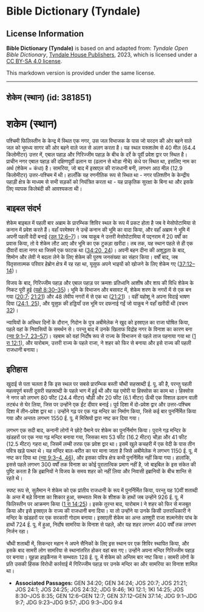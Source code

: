 # Bible Dictionary (Tyndale)

## License Information

**Bible Dictionary (Tyndale)** is based on and adapted from: _Tyndale Open Bible Dictionary_, [Tyndale House Publishers](https://tyndaleopenresources.com/), 2023, which is licensed under a [CC BY-SA 4.0 license](https://creativecommons.org/licenses/by-sa/4.0/legalcode.en).

This markdown version is provided under the same license.



--------------------------------

## शेकेम (स्थान) (id: 381851)

शकेम (स्थान)
============

पश्चिमी फिलिस्तीन के केन्द्र में स्थित एक नगर, उस जल विभाजक के पास जो यरदन की ओर बहने वाले जल को भूमध्य सागर की ओर बहने वाले जल से अलग करता है। यह स्थल यरूशलेम से 40 मील (64\.4 किलोमीटर) उत्तर में, एबाल पहाड़ और गिरिज्जीम पहाड़ के बीच के दर्रे के पूर्वी प्रवेश द्वार पर स्थित है। प्राचीन नगर एबाल पहाड़ की दक्षिणपूर्वी ढलान या (ढलान से थोडा नीचे) कंधे पर स्थित था, इसलिए नाम का अर्थ (शेकेम \= कंधा) है। सामरिया, जो बाद में इस्राएल की राजधानी बनी, लगभग आठ मील (12\.9 किलोमीटर) उत्तर\-पश्चिम में थी। हालाँकि यह रणनीतिक रूप से स्थित था \- नगर पलिश्तीन के केन्द्रीय पहाड़ी क्षेत्र के माध्यम से सभी सड़कों को नियंत्रित करता था \- यह प्राकृतिक सुरक्षा के बिना था और इसके लिए व्यापक किलेबंदी की आवश्यकता थी।

बाइबल संदर्भ
------------

शेकेम बाइबल में पहली बार अब्राम के प्रारम्भिक शिविर स्थल के रूप में प्रकट होता है जब वे मेसोपोटामिया से कनान में प्रवेश करते हैं। वहाँ परमेश्वर ने उन्हें कनान की भूमि का वादा किया, और वहाँ अब्राम ने भूमि में अपनी पहली वेदी बनाई ([उत 12:6–7](https://ref.ly/Gen12:6-Gen12:7))। जब याकूब ने उत्तरी मेसोपोटामिया में पद्दनराम में 20 वर्षों का प्रवास किया, तो वे शेकेम लौट आए और भूमि का एक टुकड़ा खरीदा। तब तक, यह स्थान पहले से ही एक दीवारों वाला नगर था जिसमें एक फाटक था ([34:20, 24](https://ref.ly/Gen34:20,Gen34:24))। अपनी बहन दीना की अशुद्धता के बाद, शिमोन और लेवी ने बदला लेने के लिए शेकेम की पुरुष जनसंख्या का संहार किया। वर्षों बाद, जब पितृसत्तात्मक परिवार हेब्रोन क्षेत्र में रह रहा था, यूसुफ अपने भाइयों को खोजने के लिए शेकेम गए ([37:12–14](https://ref.ly/Gen37:12-Gen37:14))।

विजय के बाद, गिरिज्जीम पहाड़ और एबाल पहाड़ पर क्रमशः प्रतिध्वनि आशीष और शाप की विधि शेकेम के निकट पूरी हुई ([यहो 8:30–35](https://ref.ly/Josh8:30-Josh8:35))। भूमि के विभाजन और बसावट में, शेकेम शरण के नगरों में से एक बन गया ([20:7](https://ref.ly/Josh20:7); [21:21](https://ref.ly/Josh21:21)) और 48 लेवीय नगरों में से एक था ([21:21](https://ref.ly/Josh21:21)) । वहीं यहोशू ने अपना विदाई भाषण दिया ([24:1, 25](https://ref.ly/Josh24:1,Josh24:25)), और यूसुफ की हड्डियाँ उस भूमि पर दफनाई गईं जो याकूब ने वहाँ खरीदी थी (वचन [32](https://ref.ly/Josh24:32))।

न्यायियों के अस्थिर दिनों के दौरान, गिदोन के पुत्र अबीमेलेक ने खुद को इस्राएल का राजा घोषित किया, पहले वहां के निवासियों के समर्थन से। परन्तु बाद में उनके खिलाफ विद्रोह नगर के विनाश का कारण बना ([न्या 9:1–7, 23–57](https://ref.ly/Judg9:1-Judg9:7,Judg9:23-Judg9:57))। रहबाम को वहां निर्दोष रूप से राज्य के विभाजन से पहले ताज पहनाया गया था ([1 रा 12:1](https://ref.ly/1Kgs12:1)), और यारोबाम, उत्तरी राज्य के पहले राजा, ने शहर को फिर से बनाया और इसे राज्य की पहली राजधानी बनाया।

इतिहास
------

खुदाई से पता चलता है कि इस स्थल पर सबसे प्रारम्भिक बस्ती चौथी सहस्राब्दी ई. पू. की है, परन्तु पहली महत्वपूर्ण बस्ती दूसरी सहस्राब्दी के पहले भाग में हुई थी और यह एमोरी या हिक्सोस का काम था। हिक्सोस ने नगर को लगभग 80 फीट (24\.4 मीटर) चौड़ी और 20 फीट (6\.1 मीटर) ऊँची एक विशाल ढलान वाली तटबंध से घेर लिया, जिस पर उन्होंने एक ईंट दीवार बनाई। पूर्व दिशा में दो\-प्रवेश द्वार और उत्तर\-पश्चिम दिशा में तीन\-प्रवेश द्वार था। उन्होंने गढ़ पर एक गढ़ मन्दिर का निर्माण किया, जिसे कई बार पुनर्निर्मित किया गया और अन्ततः लगभग 1550 ई. पू. में मिस्रियों द्वारा नष्ट कर दिया गया।

लगभग एक सदी बाद, कनानी लोगों ने छोटे पैमाने पर शेकेम का पुनर्निर्माण किया। पुराने गढ़ मन्दिर के खंडहरों पर एक नया गढ़ मन्दिर बनाया गया, जिसका माप 53 फीट (16\.2 मीटर) चौड़ा और 41 फीट (12\.5 मीटर) गहरा था, जिसमें लम्बी तरफ एक प्रवेश द्वार था। इसमें खुले कचहरी में एक वेदी के पास तीन पवित्र खड़े पत्थर थे। यह मन्दिर बाल\-बरीत का घर माना जाता है जिसे अबीमेलेक ने लगभग 1150 ई. पू. में नष्ट कर दिया था ([न्या 9:3–4, 46](https://ref.ly/Judg9:3-Judg9:4,Judg9:46)), और इसका पवित्र क्षेत्र कभी पुनर्निर्मित नहीं किया गया। हालांकि, इससे पहले लगभग 300 वर्षों तक विनाश का कोई पुरातात्विक प्रमाण नहीं है, जो बाइबिल के इस संकेत की पुष्टि करता है कि इब्रानियों ने विजय के समय शहर को नहीं लिया और निवासी इब्रानियों के बीच शान्ति से रहते थे।

स्पष्ट रूप से, सुलैमान ने शेकेम को एक प्रांतीय राजधानी के रूप में पुनर्निर्मित किया, परन्तु यह 10वीं शताब्दी के अन्त में बड़े विनाश का शिकार हुआ, सम्भवतः मिस्र के शीशक के हाथों जब उन्होंने 926 ई. पू. में फिलिस्तीन पर आक्रमण किया ([1 रा 14:25](https://ref.ly/1Kgs14:25))। इसके तुरन्त बाद, यारोबाम I ने शहर को फिर से मजबूत किया और इसे इस्राएल के राज्य की राजधानी बना दिया। या तो उन्होंने या उनके किसी उत्तराधिकारी ने मन्दिर के खंडहरों पर एक सरकारी गोदाम बनाया। इस्राएली शेकेम का अन्त अश्शूरी राजा शल्मनेसेर पांच के हाथों 724 ई. पू. में हुआ, निर्दोष सामरिया के विनाश से पहले, और यह शहर लगभग 400 वर्षों तक लगभग निर्जन रहा।

चौथी शताब्दी में, सिकन्दर महान ने अपने सैनिकों के लिए इस स्थान पर एक शिविर स्थापित किया, और इसके बाद सामरी लोग सामरिया से स्थानांतरित होकर वहां बस गए। उन्होंने अपना मन्दिर गिरिज्जीम पहाड़ पर बनाया। यूहन्ना हाइर्केनस ने सम्भवतः 128 ई. पू. में शेकेम को अन्तिम बार नष्ट किया। सामरी लोगों के प्रति उसकी हिंसक विरोधी कार्रवाई में गिरिज्जीम पहाड़ पर उनके मन्दिर का और सामरिया का विनाश शामिल था।

* **Associated Passages:** GEN 34:20; GEN 34:24; JOS 20:7; JOS 21:21; JOS 24:1; JOS 24:25; JOS 24:32; JDG 9:46; 1KI 12:1; 1KI 14:25; JOS 8:30–JOS 8:35; GEN 12:6–GEN 12:7; GEN 37:12–GEN 37:14; JDG 9:1–JDG 9:7; JDG 9:23–JDG 9:57; JDG 9:3–JDG 9:4

